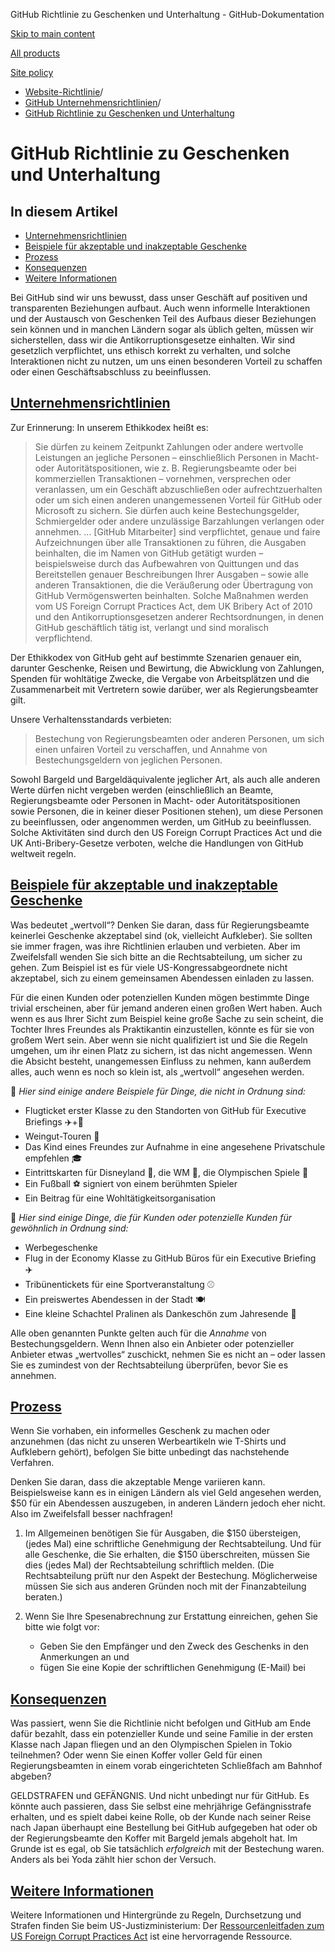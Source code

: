 GitHub Richtlinie zu Geschenken und Unterhaltung - GitHub-Dokumentation

[Skip to main content](#main-content)

[All products](/de)

[Site policy](/site-policy)

* [Website-Richtlinie](/de/site-policy)/
* [GitHub Unternehmensrichtlinien](/de/site-policy/github-company-policies)/
* [GitHub Richtlinie zu Geschenken und Unterhaltung](/de/site-policy/github-company-policies/github-gifts-and-entertainment-policy)

GitHub Richtlinie zu Geschenken und Unterhaltung
==========

In diesem Artikel
----------

* [Unternehmensrichtlinien](#company-policies)
* [Beispiele für akzeptable und inakzeptable Geschenke](#examples-of-acceptable-and-unacceptable-gifts)
* [Prozess](#process)
* [Konsequenzen](#consequences)
* [Weitere Informationen](#more-information)

Bei GitHub sind wir uns bewusst, dass unser Geschäft auf positiven und transparenten Beziehungen aufbaut. Auch wenn informelle Interaktionen und der Austausch von Geschenken Teil des Aufbaus dieser Beziehungen sein können und in manchen Ländern sogar als üblich gelten, müssen wir sicherstellen, dass wir die Antikorruptionsgesetze einhalten. Wir sind gesetzlich verpflichtet, uns ethisch korrekt zu verhalten, und solche Interaktionen nicht zu nutzen, um uns einen besonderen Vorteil zu schaffen oder einen Geschäftsabschluss zu beeinflussen.

[Unternehmensrichtlinien](#company-policies)
----------

Zur Erinnerung: In unserem Ethikkodex heißt es:

>
>
> Sie dürfen zu keinem Zeitpunkt Zahlungen oder andere wertvolle Leistungen an jegliche Personen – einschließlich Personen in Macht- oder Autoritätspositionen, wie z. B. Regierungsbeamte oder bei kommerziellen Transaktionen – vornehmen, versprechen oder veranlassen, um ein Geschäft abzuschließen oder aufrechtzuerhalten oder um sich einen anderen unangemessenen Vorteil für GitHub oder Microsoft zu sichern. Sie dürfen auch keine Bestechungsgelder, Schmiergelder oder andere unzulässige Barzahlungen verlangen oder annehmen. ... [GitHub Mitarbeiter] sind verpflichtet, genaue und faire Aufzeichnungen über alle Transaktionen zu führen, die Ausgaben beinhalten, die im Namen von GitHub getätigt wurden – beispielsweise durch das Aufbewahren von Quittungen und das Bereitstellen genauer Beschreibungen Ihrer Ausgaben – sowie alle anderen Transaktionen, die die Veräußerung oder Übertragung von GitHub Vermögenswerten beinhalten. Solche Maßnahmen werden vom US Foreign Corrupt Practices Act, dem UK Bribery Act of 2010 und den Antikorruptionsgesetzen anderer Rechtsordnungen, in denen GitHub geschäftlich tätig ist, verlangt und sind moralisch verpflichtend.
>
>

Der Ethikkodex von GitHub geht auf bestimmte Szenarien genauer ein, darunter Geschenke, Reisen und Bewirtung, die Abwicklung von Zahlungen, Spenden für wohltätige Zwecke, die Vergabe von Arbeitsplätzen und die Zusammenarbeit mit Vertretern sowie darüber, wer als Regierungsbeamter gilt.

Unsere Verhaltensstandards verbieten:

>
>
> Bestechung von Regierungsbeamten oder anderen Personen, um sich einen unfairen Vorteil zu verschaffen, und Annahme von Bestechungsgeldern von jeglichen Personen.
>
>

Sowohl Bargeld und Bargeldäquivalente jeglicher Art, als auch alle anderen Werte dürfen nicht vergeben werden (einschließlich an Beamte, Regierungsbeamte oder Personen in Macht- oder Autoritätspositionen sowie Personen, die in keiner dieser Positionen stehen), um diese Personen zu beeinflussen, oder angenommen werden, um GitHub zu beeinflussen. Solche Aktivitäten sind durch den US Foreign Corrupt Practices Act und die UK Anti-Bribery-Gesetze verboten, welche die Handlungen von GitHub weltweit regeln.

[Beispiele für akzeptable und inakzeptable Geschenke](#examples-of-acceptable-and-unacceptable-gifts)
----------

Was bedeutet „wertvoll“? Denken Sie daran, dass für Regierungsbeamte keinerlei Geschenke akzeptabel sind (ok, vielleicht Aufkleber). Sie sollten sie immer fragen, was ihre Richtlinien erlauben und verbieten. Aber im Zweifelsfall wenden Sie sich bitte an die Rechtsabteilung, um sicher zu gehen. Zum Beispiel ist es für viele US-Kongressabgeordnete nicht akzeptabel, sich zu einem gemeinsamen Abendessen einladen zu lassen.

Für die einen Kunden oder potenziellen Kunden mögen bestimmte Dinge trivial erscheinen, aber für jemand anderen einen großen Wert haben. Auch wenn es aus Ihrer Sicht zum Beispiel keine große Sache zu sein scheint, die Tochter Ihres Freundes als Praktikantin einzustellen, könnte es für sie von großem Wert sein. Aber wenn sie nicht qualifiziert ist und Sie die Regeln umgehen, um ihr einen Platz zu sichern, ist das nicht angemessen. Wenn die Absicht besteht, unangemessen Einfluss zu nehmen, kann außerdem alles, auch wenn es noch so klein ist, als „wertvoll“ angesehen werden.

🙅 *Hier sind einige andere Beispiele für Dinge, die nicht in Ordnung sind:*

* Flugticket erster Klasse zu den Standorten von GitHub für Executive Briefings ✈️+🍾
* Weingut-Touren 🍷
* Das Kind eines Freundes zur Aufnahme in eine angesehene Privatschule empfehlen 🎓
* Eintrittskarten für Disneyland 👸, die WM 🥅, die Olympischen Spiele 🏅
* Ein Fußball ⚽️ signiert von einem berühmten Spieler
* Ein Beitrag für eine Wohltätigkeitsorganisation

🙆 *Hier sind einige Dinge, die für Kunden oder potenzielle Kunden für gewöhnlich in Ordnung sind:*

* Werbegeschenke
* Flug in der Economy Klasse zu GitHub Büros für ein Executive Briefing ✈️
* Tribünentickets für eine Sportveranstaltung ⚾️
* Ein preiswertes Abendessen in der Stadt 🍽
* Eine kleine Schachtel Pralinen als Dankeschön zum Jahresende 🍫

Alle oben genannten Punkte gelten auch für die *Annahme* von Bestechungsgeldern. Wenn Ihnen also ein Anbieter oder potenzieller Anbieter etwas „wertvolles“ zuschickt, nehmen Sie es nicht an – oder lassen Sie es zumindest von der Rechtsabteilung überprüfen, bevor Sie es annehmen.

[Prozess](#process)
----------

Wenn Sie vorhaben, ein informelles Geschenk zu machen oder anzunehmen (das nicht zu unseren Werbeartikeln wie T-Shirts und Aufklebern gehört), befolgen Sie bitte unbedingt das nachstehende Verfahren.

Denken Sie daran, dass die akzeptable Menge variieren kann. Beispielsweise kann es in einigen Ländern als viel Geld angesehen werden, $50 für ein Abendessen auszugeben, in anderen Ländern jedoch eher nicht. Also im Zweifelsfall besser nachfragen!

1. Im Allgemeinen benötigen Sie für Ausgaben, die $150 übersteigen, (jedes Mal) eine schriftliche Genehmigung der Rechtsabteilung. Und für alle Geschenke, die Sie erhalten, die $150 überschreiten, müssen Sie dies (jedes Mal) der Rechtsabteilung schriftlich melden. (Die Rechtsabteilung prüft nur den Aspekt der Bestechung. Möglicherweise müssen Sie sich aus anderen Gründen noch mit der Finanzabteilung beraten.)

2. Wenn Sie Ihre Spesenabrechnung zur Erstattung einreichen, gehen Sie bitte wie folgt vor:

   * Geben Sie den Empfänger und den Zweck des Geschenks in den Anmerkungen an und
   * fügen Sie eine Kopie der schriftlichen Genehmigung (E-Mail) bei

[Konsequenzen](#consequences)
----------

Was passiert, wenn Sie die Richtlinie nicht befolgen und GitHub am Ende dafür bezahlt, dass ein potenzieller Kunde und seine Familie in der ersten Klasse nach Japan fliegen und an den Olympischen Spielen in Tokio teilnehmen? Oder wenn Sie einen Koffer voller Geld für einen Regierungsbeamten in einem vorab eingerichteten Schließfach am Bahnhof abgeben?

GELDSTRAFEN und GEFÄNGNIS. Und nicht unbedingt nur für GitHub. Es könnte auch passieren, dass Sie selbst eine mehrjährige Gefängnisstrafe erhalten, und es spielt dabei keine Rolle, ob der Kunde nach seiner Reise nach Japan überhaupt eine Bestellung bei GitHub aufgegeben hat oder ob der Regierungsbeamte den Koffer mit Bargeld jemals abgeholt hat. Im Grunde ist es egal, ob Sie tatsächlich *erfolgreich* mit der Bestechung waren. Anders als bei Yoda zählt hier schon der Versuch.

[Weitere Informationen](#more-information)
----------

Weitere Informationen und Hintergründe zu Regeln, Durchsetzung und Strafen finden Sie beim US-Justizministerium: Der [Ressourcenleitfaden zum US Foreign Corrupt Practices Act](https://www.justice.gov/sites/default/files/criminal-fraud/legacy/2015/01/16/guide.pdf) ist eine hervorragende Ressource.
